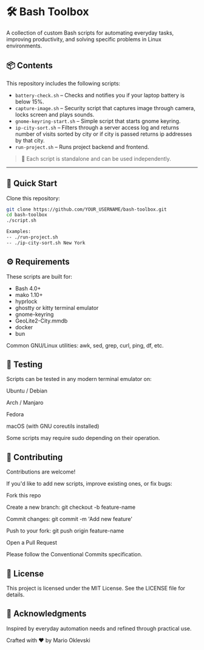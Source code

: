 # 🛠️ Bash Toolbox

A collection of custom Bash scripts for automating everyday tasks, improving productivity, and solving specific problems in Linux environments.

## 📦 Contents

This repository includes the following scripts:

- `battery-check.sh` – Checks and notifies you if your laptop battery is below 15%.
- `capture-image.sh` – Security script that captures image through camera, locks screen and plays sounds.
- `gnome-keyring-start.sh` – Simple script that starts gnome keyring.
- `ip-city-sort.sh` – Filters through a server access log and returns number of visits sorted by city or if city is passed returns ip addresses by that city.
- `run-project.sh` – Runs project backend and frontend.

> 🧩 Each script is standalone and can be used independently.

---

## 🚀 Quick Start

Clone this repository:

```bash
git clone https://github.com/YOUR_USERNAME/bash-toolbox.git
cd bash-toolbox
./script.sh

Examples:
-- ./run-project.sh 
-- ./ip-city-sort.sh New York
```

## ⚙️ Requirements
These scripts are built for:

- Bash 4.0+
- mako 1.10+
- hyprlock
- ghostty or kitty terminal emulator
- gnome-keyring
- GeoLite2-City.mmdb
- docker
- bun

Common GNU/Linux utilities: awk, sed, grep, curl, ping, df, etc.

## 🧪 Testing
Scripts can be tested in any modern terminal emulator on:

Ubuntu / Debian

Arch / Manjaro

Fedora

macOS (with GNU coreutils installed)

Some scripts may require sudo depending on their operation.

## 🤝 Contributing
Contributions are welcome!

If you'd like to add new scripts, improve existing ones, or fix bugs:

Fork this repo

Create a new branch: git checkout -b feature-name

Commit changes: git commit -m 'Add new feature'

Push to your fork: git push origin feature-name

Open a Pull Request

Please follow the Conventional Commits specification.

## 📄 License
This project is licensed under the MIT License. See the LICENSE file for details.

## 🙌 Acknowledgments
Inspired by everyday automation needs and refined through practical use.

Crafted with ❤️ by Mario Oklevski
